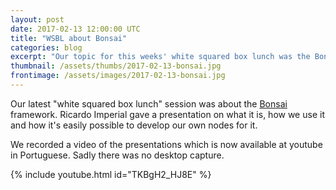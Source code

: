 ```yaml
---
layout: post
date: 2017-02-13 12:00:00 UTC
title: "WSBL about Bonsai"
categories: blog
excerpt: "Our topic for this weeks' white squared box lunch was the Bonsai framework"
thumbnail: /assets/thumbs/2017-02-13-bonsai.jpg
frontimage: /assets/images/2017-02-13-bonsai.jpg
---
```


Our latest "white squared box lunch" session was about the [Bonsai][1] framework. Ricardo Imperial gave a presentation on what it is, how we use it and how it's easily possible to develop our own nodes for it.

We recorded a video of the presentations which is now available at youtube in Portuguese. Sadly there was no desktop capture.

{% include youtube.html id="TKBgH2_HJ8E" %}

[1]: https://bitbucket.org/horizongir/bonsai
